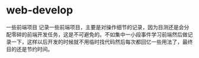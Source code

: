 # web-develop
一些前端项目
记录一些前端项目，主要是对操作细节的记录，因为目测还是会分配零碎的前端开发任务，这是不可避免的。不如集中一小段事件学习前端然后做记录一下，这样以后开发的时候就不用临时找代码然后每次都回忆一些用法了，最终目的还是节约时间。
